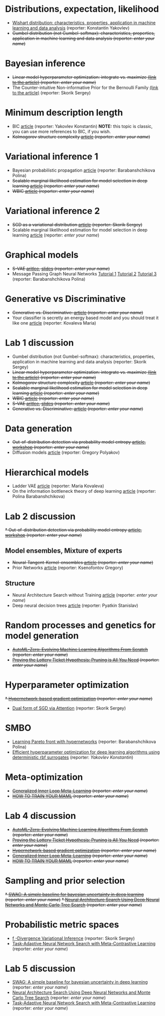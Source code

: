 # Distributions, expectation, likelihood

* [Wishart distribution: characteristics, properties, application in machine learning and data analysis](student_talks/week_1_wishart) (reporter: Konstantin Yakovlev) 
* ~~Gumbel distribution (not Gumbel-softmax): characteristics, properties, application in machine learning and data analysis (reporter: *enter your name*)~~



# Bayesian inference
* ~~Linear model hyperparameter optimization: integrate vs. maximize [(link to the article)](https://bayes.wustl.edu/MacKay/alpha.pdf) (reporter: *enter your name*)~~
* The Counter-intuitive Non-informative Prior for the Bernoulli Family [(link to the article)](https://www.tandfonline.com/doi/pdf/10.1080/10691898.2004.11910734) (reporter: Skorik Sergey)

# Minimum description length
* BIC [article](https://projecteuclid.org/journals/annals-of-statistics/volume-6/issue-2/Estimating-the-Dimension-of-a-Model/10.1214/aos/1176344136.full) (reporter: Yakovlev Konstantin) **NOTE:** this topic is classic, you can use more references to BIC, if you wish.
* ~~Kolmogorov structure complexity [article](https://homepages.cwi.nl/~paulv/papers/structure.pdf)  (reporter: *enter your name*)~~

# Variational inference 1
* Bayesian probabilistic propagation [article](https://arxiv.org/abs/1502.05336) (reporter: Barabanshchikova Polina)
* ~~Scalable marginal likelihood estimation for model selection in deep learning [article](http://proceedings.mlr.press/v139/immer21a/immer21a.pdf) (reporter: *enter your name*)~~
* ~~WBIC [article](https://www.jmlr.org/papers/volume14/watanabe13a/watanabe13a.pdf) (reporter: *enter your name*)~~

# Variational inference 2
* ~~SGD as a variational distribution [article](https://www.jmlr.org/papers/volume18/17-214/17-214.pdf) (reporter: Skorik Sergey)~~
* Scalable marginal likelihood estimation for model selection in deep learning [article](http://proceedings.mlr.press/v139/immer21a/immer21a.pdf) (reporter: *enter your name*)

# Graphical models
* ~~S-VAE [aritlce](http://datta.hms.harvard.edu/wp-content/uploads/2018/01/pub_24.pdf), [slides](http://web.cs.ucla.edu/~yzsun/classes/2020Winter_CS249/Papers/Group7_SVAE.pdf) (reporter: *enter your name*)~~
* Message Passing Graph Neural Networks  [Tutorial 1](https://wandb.ai/graph-neural-networks/spatial/reports/An-Introduction-to-Message-Passing-Graph-Neural-Networks-GNNs---VmlldzoyMDI2NTg2) [Tutorial 2](https://towardsdatascience.com/the-intuition-behind-graph-convolutions-and-message-passing-6dcd0ebf0063) [Tutorial 3](https://paperswithcode.com/method/mpnn)  (reporter: Barabanshchikova Polina)

# Generative vs Discriminative
* ~~Generative vs. Discriminative:  [article](https://www.microsoft.com/en-us/research/wp-content/uploads/2016/05/Bishop-CVPR-05.pdf) (reporter: *enter your name*)~~
* Your classifier is secretly an energy based model and you should treat it like one [article](https://arxiv.org/pdf/1912.03263.pdf) (reporter: Kovaleva Maria)

# Lab 1 discussion
* Gumbel distribution (not Gumbel-softmax): characteristics, properties, application in machine learning and data analysis (reporter: Skorik Sergey)
* ~~Linear model hyperparameter optimization: integrate vs. maximize [(link to the article)](https://bayes.wustl.edu/MacKay/alpha.pdf) (reporter: *enter your name*)~~
* ~~Kolmogorov structure complexity [article](https://homepages.cwi.nl/~paulv/papers/structure.pdf)  (reporter: *enter your name*)~~
* ~~Scalable marginal likelihood estimation for model selection in deep learning [article](http://proceedings.mlr.press/v139/immer21a/immer21a.pdf) (reporter: *enter your name*)~~
* ~~WBIC [article](https://www.jmlr.org/papers/volume14/watanabe13a/watanabe13a.pdf) (reporter: *enter your name*)~~
* ~~S-VAE [aritlce](http://datta.hms.harvard.edu/wp-content/uploads/2018/01/pub_24.pdf), [slides](http://web.cs.ucla.edu/~yzsun/classes/2020Winter_CS249/Papers/Group7_SVAE.pdf) (reporter: *enter your name*)~~
* ~~Generative vs. Discriminative:  [article](https://www.microsoft.com/en-us/research/wp-content/uploads/2016/05/Bishop-CVPR-05.pdf) (reporter: *enter your name*)~~

# Data generation
* ~~Out-of-distribution detection via probability model entropy  [article](https://arxiv.org/pdf/1703.04977.pdf), [workshop](https://www.youtube.com/watch?v=N-p_qSLzoAI) (reporter: *enter your name*)~~
* Diffusion models [article](https://arxiv.org/pdf/2208.11970.pdf) (reporter: Gregory Polyakov)

# Hierarchical models
* Ladder VAE [article](https://proceedings.neurips.cc/paper/2016/file/6ae07dcb33ec3b7c814df797cbda0f87-Paper.pdf) (reporter: Maria Kovaleva)
* On the information bottleneck theory of deep learning [article](https://openreview.net/pdf?id=ry_WPG-A-) (reporter: Polina Barabanshchikova)

# Lab 2 discussion
~~* Out-of-distribution detection via probability model entropy  [article](https://arxiv.org/pdf/1703.04977.pdf), [workshop](https://www.youtube.com/watch?v=N-p_qSLzoAI) (reporter: *enter your name*)~~

## Model ensembles, Mixture of experts
* ~~Neural-Tangent-Kernel-ensembles [article](https://arxiv.org/pdf/2202.12297.pdf) (reporter: *enter your name*)~~
* Prior Networks [article](https://arxiv.org/abs/1802.10501)  (reporter: Ksenofontov Gregory)

## Structure
*  Neural Architecture Search without Training [article](https://arxiv.org/abs/2006.04647)  (reporter:  *enter your name*)
*  Deep neural decision trees [article](https://arxiv.org/pdf/1806.06988.pdf)  (reporter:  Pyatkin Stanislav)

# Random processes and genetics for model generation
* ~~[AutoML-Zero: Evolving Machine Learning Algorithms From Scratch](http://proceedings.mlr.press/v119/real20a/real20a.pdf) (reporter:  *enter your name*)~~
* ~~[Proving the Lottery Ticket Hypothesis: Pruning is All You Need](http://proceedings.mlr.press/v119/malach20a/malach20a.pdf) (reporter:  *enter your name*)~~

# Hyperparameter optimization
~~* [Hypernetwork-based gradient optimization](https://arxiv.org/abs/1802.09419) (reporter:  *enter your name*)~~
* [Dual form of SGD via Attention](https://proceedings.mlr.press/v162/irie22a.html) (reporter:  Skorik Sergey)

# SMBO
* [Learning Pareto front with hypernetworks](https://arxiv.org/pdf/2010.04104.pdf) (reporter:  Barabanshchikova Polina)
* [Efficient hyperparameter optimization for deep learning algorithms using deterministic rbf surrogates](https://ojs.aaai.org/index.php/AAAI/article/view/10647/10506)  (reporter:  *Yakovlev Konstantin*)


# Meta-optimization
* ~~[Generalized Inner Loop Meta-Learning](https://arxiv.org/pdf/1910.01727.pdf) (reporter:  *enter your name*)~~
* ~~[HOW TO TRAIN YOUR MAML](https://arxiv.org/pdf/1810.09502.pdf)  (reporter:  *enter your name*)~~

# Lab 4 discussion
* ~~[AutoML-Zero: Evolving Machine Learning Algorithms From Scratch](http://proceedings.mlr.press/v119/real20a/real20a.pdf) (reporter:  *enter your name*)~~
* ~~[Proving the Lottery Ticket Hypothesis: Pruning is All You Need](http://proceedings.mlr.press/v119/malach20a/malach20a.pdf) (reporter:  *enter your name*)~~
* ~~[Hypernetwork-based gradient optimization](https://arxiv.org/abs/1802.09419) (reporter:  *enter your name*)~~
* ~~[Generalized Inner Loop Meta-Learning](https://arxiv.org/pdf/1910.01727.pdf) (reporter:  *enter your name*)~~
* ~~[HOW TO TRAIN YOUR MAML](https://arxiv.org/pdf/1810.09502.pdf)  (reporter:  *enter your name*)~~

# Sampling and prior selection
~~* [SWAG: A simple baseline for bayesian uncertainty in deep learning](https://proceedings.neurips.cc/paper/2019/file/118921efba23fc329e6560b27861f0c2-Paper.pdf)  (reporter:  *enter your name*)~~
~~* [Neural Architecture Search Using Deep Neural Networks and Monte Carlo Tree Search](https://ojs.aaai.org/index.php/AAAI/article/view/6554) (reporter:  *enter your name*)~~

# Probabilistic metric spaces
* [f -Divergence Variational Inference](https://proceedings.neurips.cc/paper/2020/file/c928d86ff00aeb89a39bd4a80e652a38-Paper.pdf)   (reporter:  Skorik Sergey)
* [Task-Adaptive Neural Network Search with Meta-Contrastive Learning](https://arxiv.org/pdf/2103.01495.pdf)  (reporter:  *enter your name*)

# Lab 5 discussion
* [SWAG: A simple baseline for bayesian uncertainty in deep learning](https://proceedings.neurips.cc/paper/2019/file/118921efba23fc329e6560b27861f0c2-Paper.pdf)  (reporter:  *enter your name*)
* [Neural Architecture Search Using Deep Neural Networks and Monte Carlo Tree Search](https://ojs.aaai.org/index.php/AAAI/article/view/6554) (reporter:  *enter your name*)
* [Task-Adaptive Neural Network Search with Meta-Contrastive Learning](https://arxiv.org/pdf/2103.01495.pdf)  (reporter:  *enter your name*)

